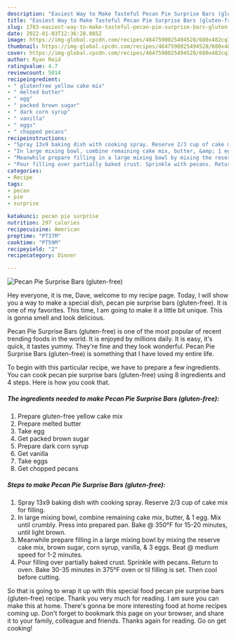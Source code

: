 ```yaml
---
description: "Easiest Way to Make Tasteful Pecan Pie Surprise Bars (gluten-free)"
title: "Easiest Way to Make Tasteful Pecan Pie Surprise Bars (gluten-free)"
slug: 1783-easiest-way-to-make-tasteful-pecan-pie-surprise-bars-gluten-free
date: 2022-01-03T12:36:28.085Z
image: https://img-global.cpcdn.com/recipes/4647590025494528/680x482cq70/pecan-pie-surprise-bars-gluten-free-recipe-main-photo.jpg
thumbnail: https://img-global.cpcdn.com/recipes/4647590025494528/680x482cq70/pecan-pie-surprise-bars-gluten-free-recipe-main-photo.jpg
cover: https://img-global.cpcdn.com/recipes/4647590025494528/680x482cq70/pecan-pie-surprise-bars-gluten-free-recipe-main-photo.jpg
author: Ryan Reid
ratingvalue: 4.7
reviewcount: 5014
recipeingredient:
- " glutenfree yellow cake mix"
- " melted butter"
- " egg"
- " packed brown sugar"
- " dark corn syrup"
- " vanilla"
- " eggs"
- " chopped pecans"
recipeinstructions:
- "Spray 13x9 baking dish with cooking spray. Reserve 2/3 cup of cake mix for filling."
- "In large mixing bowl, combine remaining cake mix, butter, &amp; 1 egg. Mix until crumbly. Press into prepared pan.  Bake @ 350°F for 15-20 minutes,  until light brown."
- "Meanwhile prepare filling in a large mixing bowl by mixing the reserve cake mix, brown sugar,  corn syrup, vanilla, &amp; 3 eggs. Beat @ medium speed for 1-2 minutes."
- "Pour filling over partially baked crust. Sprinkle with pecans. Return to oven. Bake 30-35 minutes in 375°F oven or til filling is set. Then cool before cutting."
categories:
- Recipe
tags:
- pecan
- pie
- surprise

katakunci: pecan pie surprise 
nutrition: 297 calories
recipecuisine: American
preptime: "PT37M"
cooktime: "PT59M"
recipeyield: "2"
recipecategory: Dinner

---
```



![Pecan Pie Surprise Bars (gluten-free)](https://img-global.cpcdn.com/recipes/4647590025494528/680x482cq70/pecan-pie-surprise-bars-gluten-free-recipe-main-photo.jpg)

Hey everyone, it is me, Dave, welcome to my recipe page. Today, I will show you a way to make a special dish, pecan pie surprise bars (gluten-free). It is one of my favorites. This time, I am going to make it a little bit unique. This is gonna smell and look delicious.



Pecan Pie Surprise Bars (gluten-free) is one of the most popular of recent trending foods in the world. It is enjoyed by millions daily. It is easy, it's quick, it tastes yummy. They're fine and they look wonderful. Pecan Pie Surprise Bars (gluten-free) is something that I have loved my entire life.


To begin with this particular recipe, we have to prepare a few ingredients. You can cook pecan pie surprise bars (gluten-free) using 8 ingredients and 4 steps. Here is how you cook that.

<!--inarticleads1-->

##### The ingredients needed to make Pecan Pie Surprise Bars (gluten-free):

1. Prepare  gluten-free yellow cake mix
1. Prepare  melted butter
1. Take  egg
1. Get  packed brown sugar
1. Prepare  dark corn syrup
1. Get  vanilla
1. Take  eggs
1. Get  chopped pecans




<!--inarticleads2-->

##### Steps to make Pecan Pie Surprise Bars (gluten-free):

1. Spray 13x9 baking dish with cooking spray. Reserve 2/3 cup of cake mix for filling.
1. In large mixing bowl, combine remaining cake mix, butter, &amp; 1 egg. Mix until crumbly. Press into prepared pan.  Bake @ 350°F for 15-20 minutes,  until light brown.
1. Meanwhile prepare filling in a large mixing bowl by mixing the reserve cake mix, brown sugar,  corn syrup, vanilla, &amp; 3 eggs. Beat @ medium speed for 1-2 minutes.
1. Pour filling over partially baked crust. Sprinkle with pecans. Return to oven. Bake 30-35 minutes in 375°F oven or til filling is set. Then cool before cutting.




So that is going to wrap it up with this special food pecan pie surprise bars (gluten-free) recipe. Thank you very much for reading. I am sure you can make this at home. There's gonna be more interesting food at home recipes coming up. Don't forget to bookmark this page on your browser, and share it to your family, colleague and friends. Thanks again for reading. Go on get cooking!
